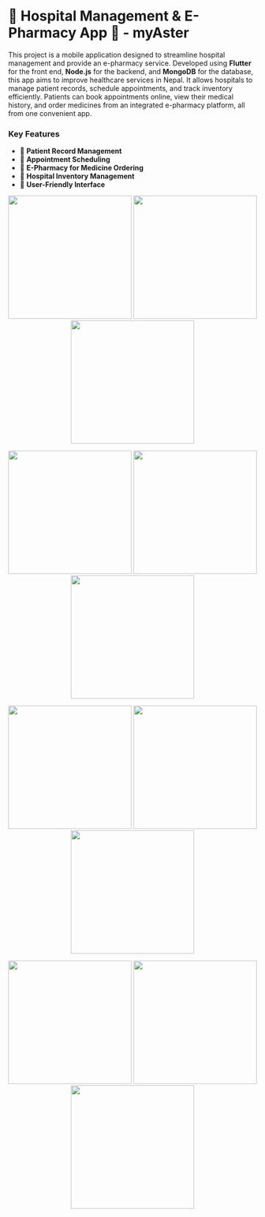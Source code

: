 
# 🏥 **Hospital Management & E-Pharmacy App** 💊 - myAster

This project is a mobile application designed to streamline hospital management and provide an e-pharmacy service. Developed using **Flutter** for the front end, **Node.js** for the backend, and **MongoDB** for the database, this app aims to improve healthcare services in Nepal. It allows hospitals to manage patient records, schedule appointments, and track inventory efficiently. Patients can book appointments online, view their medical history, and order medicines from an integrated e-pharmacy platform, all from one convenient app.

### Key Features
- 📝 **Patient Record Management**
- 📅 **Appointment Scheduling**
- 💊 **E-Pharmacy for Medicine Ordering**
- 🏥 **Hospital Inventory Management**
- 📲 **User-Friendly Interface**


<p align="center">
  <img src="assets/screenshots/splash.png" width="250">
  <img src="assets/screenshots/login.png" width="250">
  <img src="assets/screenshots/signup.png" width="250">
</p>

<p align="center">
  <img src="assets/screenshots/home.png" width="250">
  <img src="assets/screenshots/product.png" width="250">
  <img src="assets/screenshots/doctor.png" width="250">
</p>

<p align="center">
  <img src="assets/screenshots/cart.png" width="250">
  <img src="assets/screenshots/profile.png" width="250">
  <img src="assets/screenshots/doctor.png" width="250">
</p>

<p align="center">
  <img src="assets/screenshots/history.png" width="250">
  <img src="assets/screenshots/no.png" width="250">
  <img src="assets/screenshots/reserpassword.png" width="250">
</p>








